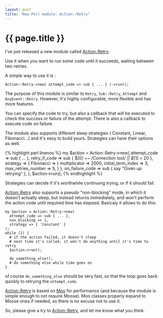 ```yaml
---
layout: post
title: "New Perl module: Action::Retry"
---
```


# {{ page.title }}

I've just released a new module called
[Action::Retry](https://metacpan.org/module/Action::Retry).

Use it when you want to run some code until it succeeds, waiting between two
retries.

A simple way to use it is :

    Action::Retry->new( attempt_code => sub { ... } )->run();

The purpose of this module is similar to `Retry`, `Sub::Retry`, `Attempt` and
`AnyEvent::Retry`. However, it's highly configurable, more flexible and has
more features.

You can specify the code to try, but also a callback that will be executed to
check the success or failure of the attempt. There is also a callback to execute code on
failure.

The module also supports different sleep strategies ( Constant, Linear,
Fibonacci...) and it's easy to build yours. Strategies can have their options
as well.

{% highlight perl linenos %}
my $action = Action::Retry->new(
  attempt_code => sub { ... },
  retry_if_code => sub { $_[0] =~ /Connection lost/ || $_[1] > 20 },
  strategy => { Fibonacci => { multiplicator => 2000,
                               initial_term_index => 3,
                               max_retries_number => 5,
                             }
              },
  on_failure_code => sub { say "Given up retrying" },
);
$action->run();
{% endhighlight %}

Strategies can decide if it's worthwhile continuing trying, or if it should fail.

[Action::Retry](https://metacpan.org/module/Action::Retry) also supports a
pseudo "non-blocking" mode, in which it doesn't actually sleep, but instead
returns immediately, and won't perform the action code until required time has
elapsed. Basicaly it allows to do this:

    my $action = Action::Retry->new(
      attempt_code => sub { ... },
      non_blocking => 1,
      strategy => { 'Constant' }
    );
    while (1) {
      # if the action failed, it doesn't sleep
      # next time it's called, it won't do anything until it's time to retry
      $action->run();

      do_something_else();
      # do something else while time goes on
    }

of course `do_something_else` should be very fast, so that the loop goes back
quickly to retrying the `attempt_code`.

[Action::Retry](https://metacpan.org/module/Action::Retry) is based on
[Moo](https://metacpan.org/module/Moo) for performance (and because the module
is simple enough to not require Moose). Moo classes properly expand to Moose
ones if needed, so there is no excuse not to use it.

So, please give a try to
[Action::Retry](https://metacpan.org/module/Action::Retry), and let me know
what you think.

